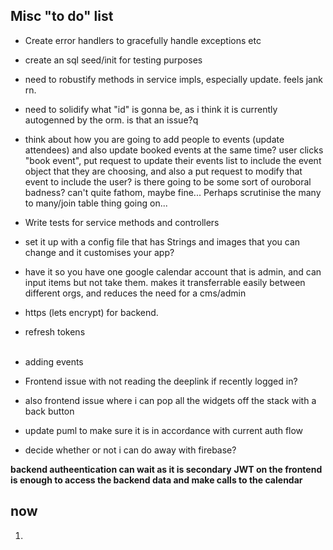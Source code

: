 Misc "to do" list
---
- Create error handlers to gracefully handle exceptions etc
- create an sql seed/init for testing purposes
- need to robustify methods in service impls, especially update. feels jank rn.
- need to solidify what "id" is gonna be, as i think it is currently autogenned by the orm. is that an issue?q

- think about how you are going to add people to events (update attendees) and also update booked events at the same time? user clicks "book event", put request to update their events list to include the event object that they are choosing, and also a put request to modify that event to include the user? is there going to be some sort of ouroboral badness? can't quite fathom, maybe fine... Perhaps scrutinise the many to many/join table thing going on...

- Write tests for service methods and controllers
- set it up with a config file that has Strings and images that you can change and it customises your app?
- have it so you have one google calendar account that is admin, and can input items but not take them. makes it transferrable easily between different orgs, and reduces the need for a cms/admin

- https (lets encrypt) for backend.

- refresh tokens
<br></br>
- adding events

- Frontend issue with not reading the deeplink if recently logged in? 

- also frontend issue where i can pop all the widgets off the stack with a back button

- update puml to make sure it is in accordance with current auth flow
- decide whether or not i can do away with firebase?
    
__backend autheentication can wait as it is secondary__
__JWT on the frontend is enough to access the backend data and make calls to the calendar__
## now
1) 